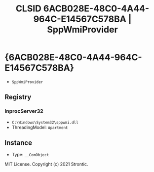 ﻿---
title: "CLSID 6ACB028E-48C0-4A44-964C-E14567C578BA | SppWmiProvider"
excerpt: What is COM-Object CLSID 6ACB028E-48C0-4A44-964C-E14567C578BA?
---

# {6ACB028E-48C0-4A44-964C-E14567C578BA}

* `SppWmiProvider`

## Registry


### InprocServer32

* `C:\Windows\System32\sppwmi.dll`
* ThreadingModel: `Apartment`

## Instance

* Type: `__ComObject`

MIT License. Copyright (c) 2021 Strontic.


